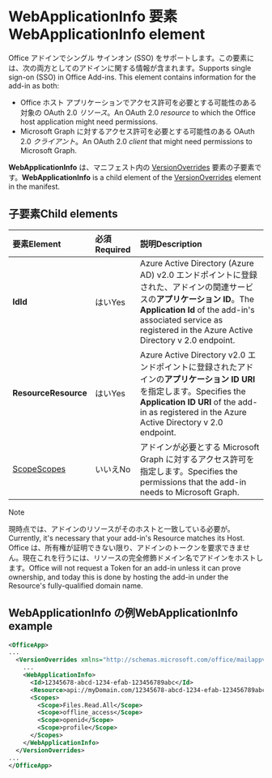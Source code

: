 # <a name="webapplicationinfo-element"></a><span data-ttu-id="3bb3a-101">WebApplicationInfo 要素</span><span class="sxs-lookup"><span data-stu-id="3bb3a-101">WebApplicationInfo element</span></span>

<span data-ttu-id="3bb3a-102">Office アドインでシングル サインオン (SSO) をサポートします。この要素には、次の両方としてのアドインに関する情報が含まれます。</span><span class="sxs-lookup"><span data-stu-id="3bb3a-102">Supports single sign-on (SSO) in Office Add-ins. This element contains information for the add-in as both:</span></span>

- <span data-ttu-id="3bb3a-103">Office ホスト アプリケーションでアクセス許可を必要とする可能性のある対象の OAuth 2.0 *リソース*。</span><span class="sxs-lookup"><span data-stu-id="3bb3a-103">An OAuth 2.0 *resource* to which the Office host application might need permissions.</span></span>
- <span data-ttu-id="3bb3a-104">Microsoft Graph に対するアクセス許可を必要とする可能性のある OAuth 2.0 *クライアント*。</span><span class="sxs-lookup"><span data-stu-id="3bb3a-104">An OAuth 2.0 *client* that might need permissions to Microsoft Graph.</span></span>

<span data-ttu-id="3bb3a-105">**WebApplicationInfo** は、マニフェスト内の [VersionOverrides](versionoverrides.md) 要素の子要素です。</span><span class="sxs-lookup"><span data-stu-id="3bb3a-105">**WebApplicationInfo** is a child element of the [VersionOverrides](versionoverrides.md) element in the manifest.</span></span>  

## <a name="child-elements"></a><span data-ttu-id="3bb3a-106">子要素</span><span class="sxs-lookup"><span data-stu-id="3bb3a-106">Child elements</span></span>

|  <span data-ttu-id="3bb3a-107">要素</span><span class="sxs-lookup"><span data-stu-id="3bb3a-107">Element</span></span> |  <span data-ttu-id="3bb3a-108">必須</span><span class="sxs-lookup"><span data-stu-id="3bb3a-108">Required</span></span>  |  <span data-ttu-id="3bb3a-109">説明</span><span class="sxs-lookup"><span data-stu-id="3bb3a-109">Description</span></span>  |
|:-----|:-----|:-----|
|  <span data-ttu-id="3bb3a-110">**Id**</span><span class="sxs-lookup"><span data-stu-id="3bb3a-110">**Id**</span></span>    |  <span data-ttu-id="3bb3a-111">はい</span><span class="sxs-lookup"><span data-stu-id="3bb3a-111">Yes</span></span>   |  <span data-ttu-id="3bb3a-112">Azure Active Directory (Azure AD) v2.0 エンドポイントに登録された、アドインの関連サービスの**アプリケーション ID**。</span><span class="sxs-lookup"><span data-stu-id="3bb3a-112">The **Application Id** of the add-in's associated service as registered in the Azure Active Directory v 2.0 endpoint.</span></span>|
|  <span data-ttu-id="3bb3a-113">**Resource**</span><span class="sxs-lookup"><span data-stu-id="3bb3a-113">**Resource**</span></span>  |  <span data-ttu-id="3bb3a-114">はい</span><span class="sxs-lookup"><span data-stu-id="3bb3a-114">Yes</span></span>   |  <span data-ttu-id="3bb3a-115">Azure Active Directory v2.0 エンドポイントに登録されたアドインの**アプリケーション ID URI** を指定します。</span><span class="sxs-lookup"><span data-stu-id="3bb3a-115">Specifies the **Application ID URI** of the add-in as registered in the Azure Active Directory v 2.0 endpoint.</span></span>|
|  [<span data-ttu-id="3bb3a-116">Scope</span><span class="sxs-lookup"><span data-stu-id="3bb3a-116">Scopes</span></span>](scopes.md)                |  <span data-ttu-id="3bb3a-117">いいえ</span><span class="sxs-lookup"><span data-stu-id="3bb3a-117">No</span></span>  |  <span data-ttu-id="3bb3a-118">アドインが必要とする Microsoft Graph に対するアクセス許可を指定します。</span><span class="sxs-lookup"><span data-stu-id="3bb3a-118">Specifies the permissions that the add-in needs to Microsoft Graph.</span></span>  |

> [!NOTE] 
> <span data-ttu-id="3bb3a-119">現時点では、アドインのリソースがそのホストと一致している必要が。</span><span class="sxs-lookup"><span data-stu-id="3bb3a-119">Currently, it's necessary that your add-in's Resource matches its Host.</span></span> <span data-ttu-id="3bb3a-120">Office は、所有権が証明できない限り、アドインのトークンを要求できません。現在これを行うには、リソースの完全修飾ドメイン名でアドインをホストします。</span><span class="sxs-lookup"><span data-stu-id="3bb3a-120">Office will not request a Token for an add-in unless it can prove ownership, and today this is done by hosting the add-in under the Resource's fully-qualified domain name.</span></span>

## <a name="webapplicationinfo-example"></a><span data-ttu-id="3bb3a-121">WebApplicationInfo の例</span><span class="sxs-lookup"><span data-stu-id="3bb3a-121">WebApplicationInfo example</span></span>

```xml
<OfficeApp>
...
  <VersionOverrides xmlns="http://schemas.microsoft.com/office/mailappversionoverrides" xsi:type="VersionOverridesV1_0">
    ...
    <WebApplicationInfo>
      <Id>12345678-abcd-1234-efab-123456789abc</Id>
      <Resource>api://myDomain.com/12345678-abcd-1234-efab-123456789abc<Resource>
      <Scopes>
        <Scope>Files.Read.All</Scope>
        <Scope>offline_access</Scope>
        <Scope>openid</Scope>
        <Scope>profile</Scope>        
      </Scopes>
    </WebApplicationInfo>
  </VersionOverrides>
...
</OfficeApp>
```
